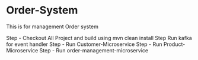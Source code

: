 # Order-System
This is for management Order system

Step - Checkout All Project and build using mvn clean install
Step   Run kafka for event handler
Step - Run Customer-Microservice 
Step - Run Product-Microservice 
Step - Run order-management-microservice
